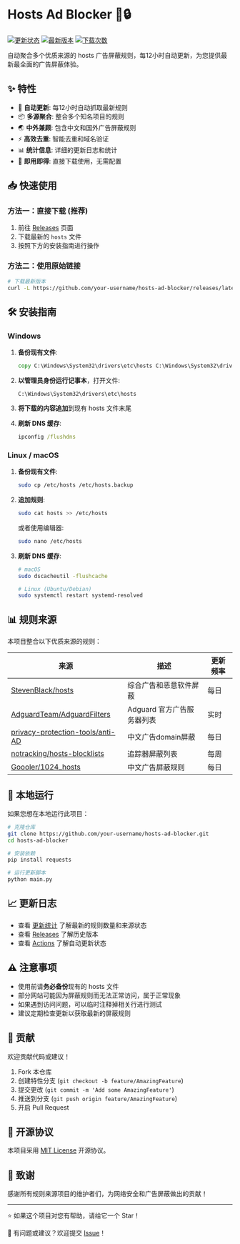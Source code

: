# Hosts Ad Blocker 🚫🔒

[![更新状态](https://github.com/OpenSourceVision/hosts-ad-blocker/workflows/Update%20Hosts%20Rules/badge.svg)](https://github.com/OpenSourceVision/hosts-ad-blocker/actions)
[![最新版本](https://img.shields.io/github/v/release/OpenSourceVision/hosts-ad-blocker)](https://github.com/OpenSourceVision/hosts-ad-blocker/releases/latest)
[![下载次数](https://img.shields.io/github/downloads/OpenSourceVision/hosts-ad-blocker/total)](https://github.com/OpenSourceVision/hosts-ad-blocker/releases)

自动聚合多个优质来源的 hosts 广告屏蔽规则，每12小时自动更新，为您提供最新最全面的广告屏蔽体验。

## ✨ 特性

- 🔄 **自动更新**: 每12小时自动抓取最新规则
- 📦 **多源聚合**: 整合多个知名项目的规则
- 🌏 **中外兼顾**: 包含中文和国外广告屏蔽规则  
- ⚡ **高效去重**: 智能去重和域名验证
- 📊 **统计信息**: 详细的更新日志和统计
- 🚀 **即用即得**: 直接下载使用，无需配置

## 📥 快速使用

### 方法一：直接下载 (推荐)

1. 前往 [Releases](https://github.com/your-username/hosts-ad-blocker/releases/latest) 页面
2. 下载最新的 `hosts` 文件
3. 按照下方的安装指南进行操作

### 方法二：使用原始链接

```bash
# 下载最新版本
curl -L https://github.com/your-username/hosts-ad-blocker/releases/latest/download/hosts -o hosts
```

## 🛠 安装指南

### Windows

1. **备份现有文件**:
   ```cmd
   copy C:\Windows\System32\drivers\etc\hosts C:\Windows\System32\drivers\etc\hosts.backup
   ```

2. **以管理员身份运行记事本**，打开文件:
   ```
   C:\Windows\System32\drivers\etc\hosts
   ```

3. **将下载的内容追加**到现有 hosts 文件末尾

4. **刷新 DNS 缓存**:
   ```cmd
   ipconfig /flushdns
   ```

### Linux / macOS

1. **备份现有文件**:
   ```bash
   sudo cp /etc/hosts /etc/hosts.backup
   ```

2. **追加规则**:
   ```bash
   sudo cat hosts >> /etc/hosts
   ```
   
   或者使用编辑器:
   ```bash
   sudo nano /etc/hosts
   ```

3. **刷新 DNS 缓存**:
   ```bash
   # macOS
   sudo dscacheutil -flushcache
   
   # Linux (Ubuntu/Debian)
   sudo systemctl restart systemd-resolved
   ```

## 📊 规则来源

本项目整合以下优质来源的规则：

| 来源 | 描述 | 更新频率 |
|------|------|----------|
| [StevenBlack/hosts](https://github.com/StevenBlack/hosts) | 综合广告和恶意软件屏蔽 | 每日 |
| [AdguardTeam/AdguardFilters](https://github.com/AdguardTeam/AdguardFilters) | Adguard 官方广告服务器列表 | 实时 |
| [privacy-protection-tools/anti-AD](https://github.com/privacy-protection-tools/anti-AD) | 中文广告domain屏蔽 | 每日 |
| [notracking/hosts-blocklists](https://github.com/notracking/hosts-blocklists) | 追踪器屏蔽列表 | 每周 |
| [Goooler/1024_hosts](https://github.com/Goooler/1024_hosts) | 中文广告屏蔽规则 | 每日 |

## 🔧 本地运行

如果您想在本地运行此项目：

```bash
# 克隆仓库
git clone https://github.com/your-username/hosts-ad-blocker.git
cd hosts-ad-blocker

# 安装依赖
pip install requests

# 运行更新脚本
python main.py
```

## 📈 更新日志

- 查看 [更新统计](README_STATS.md) 了解最新的规则数量和来源状态
- 查看 [Releases](https://github.com/your-username/hosts-ad-blocker/releases) 了解历史版本
- 查看 [Actions](https://github.com/your-username/hosts-ad-blocker/actions) 了解自动更新状态

## ⚠️ 注意事项

- 使用前请**务必备份**现有的 hosts 文件
- 部分网站可能因为屏蔽规则而无法正常访问，属于正常现象
- 如果遇到访问问题，可以临时注释掉相关行进行测试
- 建议定期检查更新以获取最新的屏蔽规则

## 🤝 贡献

欢迎贡献代码或建议！

1. Fork 本仓库
2. 创建特性分支 (`git checkout -b feature/AmazingFeature`)
3. 提交更改 (`git commit -m 'Add some AmazingFeature'`)
4. 推送到分支 (`git push origin feature/AmazingFeature`)
5. 开启 Pull Request

## 📜 开源协议

本项目采用 [MIT License](LICENSE) 开源协议。

## 🙏 致谢

感谢所有规则来源项目的维护者们，为网络安全和广告屏蔽做出的贡献！

---

⭐ 如果这个项目对您有帮助，请给它一个 Star！

💬 有问题或建议？欢迎提交 [Issue](https://github.com/your-username/hosts-ad-blocker/issues)！
